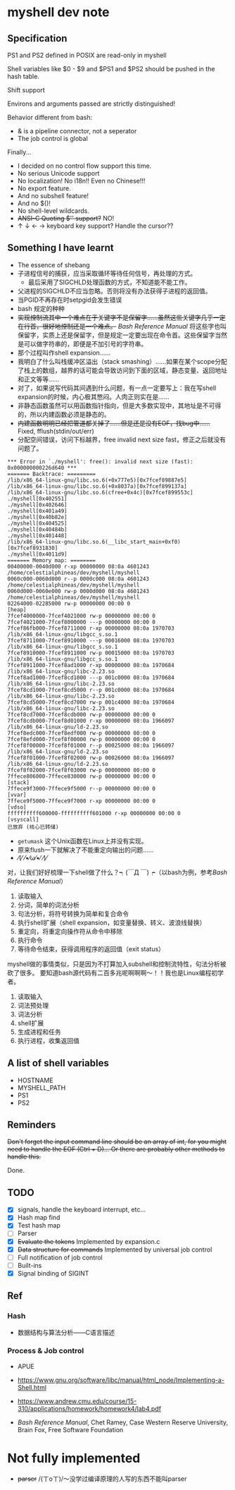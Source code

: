 # myshell dev note

## Specification

PS1 and PS2 defined in POSIX are read-only in myshell

Shell variables like $0 - $9 and $PS1 and $PS2 should be pushed in the hash
table.

Shift support

Environs and arguments passed are strictly distinguished!

Behavior different from bash:
- & is a pipeline connector, not a seperator
- The job control is global

Finally...
- I decided on no control flow support this time.
- No serious Unicode support
- No localization! No i18n!! Even no Chinese!!!
- No export feature.
- And no subshell feature!
- And no $()!
- No shell-level wildcards.
- ~~ANSI-C Quoting $'' support?~~ NO!
- ↑ ↓ ← → keyboard key support? Handle the cursor??

## Something I have learnt

- The essence of shebang
- 子进程信号的捕获，应当采取循环等待任何信号，再处理的方式。
    - 最后采用了SIGCHLD处理函数的方式，不知道能不能工作。
- 父进程的SIGCHLD不应当忽略。否则将没有办法获得子进程的返回值。
- 当PGID不再存在时setpgid会发生错误
- bash 规定的种种
- ~~实现控制流其中一个难点在于关键字不是保留字……虽然这些关键字几乎一定在行首，很好地控制还是一个难点。~~ *Bash Reference Manual* 将这些字也叫保留字，实质上还是保留字，但是规定一定要出现在命令首。这些保留字当然是可以做字符串的，即便是不加引号的字符串。
- 那个过程叫作shell expansion……
- 我明白了什么叫栈缓冲区溢出（stack smashing）……如果在某个scope分配了栈上的数组，越界的话可能会导致访问到下面的区域，静态变量、返回地址和正文等等……
- 对了，如果说写代码其间遇到什么问题，有一点一定要写上：我在写shell expansion的时候，内心极其憋闷。人肉正则实在是……
- 非静态函数虽然可以用函数指针指向，但是大多数实现中，其地址是不可得的，所以内建函数必须是静态的。
- ~~内建函数明明已经把管道都关掉了……但是还是没有EOF，找bug中……~~ Fixed, fflush(stdin/out/err)
- 分配空间错误，访问下标越界，free invalid next size fast，修正之后就没有问题了。

```
*** Error in `./myshell': free(): invalid next size (fast): 0x000000000226d640 ***
======= Backtrace: =========
/lib/x86_64-linux-gnu/libc.so.6(+0x777e5)[0x7fcef89887e5]
/lib/x86_64-linux-gnu/libc.so.6(+0x8037a)[0x7fcef899137a]
/lib/x86_64-linux-gnu/libc.so.6(cfree+0x4c)[0x7fcef899553c]
./myshell[0x402551]
./myshell[0x402646]
./myshell[0x401a49]
./myshell[0x40b82e]
./myshell[0x404525]
./myshell[0x40484b]
./myshell[0x401448]
/lib/x86_64-linux-gnu/libc.so.6(__libc_start_main+0xf0)[0x7fcef8931830]
./myshell[0x4011d9]
======= Memory map: ========
00400000-0040d000 r-xp 00000000 08:0a 4601243                            /home/celestialphineas/dev/myshell/myshell
0060c000-0060d000 r--p 0000c000 08:0a 4601243                            /home/celestialphineas/dev/myshell/myshell
0060d000-0060e000 rw-p 0000d000 08:0a 4601243                            /home/celestialphineas/dev/myshell/myshell
02264000-02285000 rw-p 00000000 00:00 0                                  [heap]
7fcef4000000-7fcef4021000 rw-p 00000000 00:00 0
7fcef4021000-7fcef8000000 ---p 00000000 00:00 0
7fcef86fb000-7fcef8711000 r-xp 00000000 08:0a 1970703                    /lib/x86_64-linux-gnu/libgcc_s.so.1
7fcef8711000-7fcef8910000 ---p 00016000 08:0a 1970703                    /lib/x86_64-linux-gnu/libgcc_s.so.1
7fcef8910000-7fcef8911000 rw-p 00015000 08:0a 1970703                    /lib/x86_64-linux-gnu/libgcc_s.so.1
7fcef8911000-7fcef8ad1000 r-xp 00000000 08:0a 1970684                    /lib/x86_64-linux-gnu/libc-2.23.so
7fcef8ad1000-7fcef8cd1000 ---p 001c0000 08:0a 1970684                    /lib/x86_64-linux-gnu/libc-2.23.so
7fcef8cd1000-7fcef8cd5000 r--p 001c0000 08:0a 1970684                    /lib/x86_64-linux-gnu/libc-2.23.so
7fcef8cd5000-7fcef8cd7000 rw-p 001c4000 08:0a 1970684                    /lib/x86_64-linux-gnu/libc-2.23.so
7fcef8cd7000-7fcef8cdb000 rw-p 00000000 00:00 0
7fcef8cdb000-7fcef8d01000 r-xp 00000000 08:0a 1966097                    /lib/x86_64-linux-gnu/ld-2.23.so
7fcef8edc000-7fcef8edf000 rw-p 00000000 00:00 0
7fcef8efd000-7fcef8f00000 rw-p 00000000 00:00 0
7fcef8f00000-7fcef8f01000 r--p 00025000 08:0a 1966097                    /lib/x86_64-linux-gnu/ld-2.23.so
7fcef8f01000-7fcef8f02000 rw-p 00026000 08:0a 1966097                    /lib/x86_64-linux-gnu/ld-2.23.so
7fcef8f02000-7fcef8f03000 rw-p 00000000 00:00 0
7ffece806000-7ffece830000 rw-p 00000000 00:00 0                          [stack]
7ffece9f3000-7ffece9f5000 r--p 00000000 00:00 0                          [vvar]
7ffece9f5000-7ffece9f7000 r-xp 00000000 00:00 0                          [vdso]
ffffffffff600000-ffffffffff601000 r-xp 00000000 00:00 0                  [vsyscall]
已放弃 (核心已转储)
```
- `getumask` 这个Unix函数在Linux上并没有实现。
- 原来flush一下就解决了不能重定向输出的问题……
- ⁄(⁄ ⁄•⁄ω⁄•⁄ ⁄)⁄

对，让我们好好梳理一下shell做了什么？┑(￣Д ￣)┍（以bash为例，参考*Bash Reference Manual*）
1. 读取输入
2. 分词，简单的词法分析
3. 句法分析，将符号转换为简单和复合命令
4. 执行shell扩展（shell expansion，如变量替换、转义、波浪线替换）
5. 重定向，将重定向操作符从命令中移除
6. 执行命令
7. 等待命令结束，获得调用程序的返回值（exit status）

myshell做的事情类似，只是因为不打算加入subshell和控制流特性，句法分析被砍了很多。
要知道bash源代码有二百多兆呢啊啊啊～！！我也是Linux编程初学者。
1. 读取输入
2. 词法预处理
3. 词法分析
4. shell扩展
5. 生成进程和任务
6. 执行进程，收集返回值

## A list of shell variables

- HOSTNAME
- MYSHELL_PATH
- PS1
- PS2

## Reminders

~~Don't forget the input command line should be an array of int, for you might
need to handle the EOF (Ctrl + D)... Or there are probably other methods to
handle this.~~

Done.

## TODO

- [x] signals, handle the keyboard interrupt, etc...
- [x] Hash map find
- [x] Test hash map
- [ ] Parser
- [x] ~~Evaluate the tokens~~           Implemented by expansion.c
- [x] ~~Data structure for commands~~   Implemented by universal job control
- [ ] Full notification of job control
- [ ] Built-ins
- [x] Signal binding of SIGINT

## Ref

### Hash

- 数据结构与算法分析——C语言描述

### Process & Job control

- APUE
- https://www.gnu.org/software/libc/manual/html_node/Implementing-a-Shell.html
- https://www.andrew.cmu.edu/course/15-310/applications/homework/homework4/lab4.pdf

- *Bash Reference Manual*, Chet Ramey, Case Western Reserve University, Brain Fox, Free Software Foundation

# Not fully implemented

- ~~parser~~ /(ㄒoㄒ)/～没学过编译原理的人写的东西不能叫parser